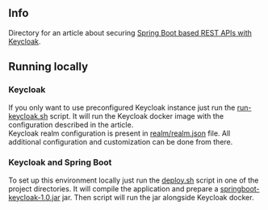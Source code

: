 ## Info

Directory for an article about securing [Spring Boot based REST APIs with Keycloak](https://dzone.com/articles/secure-spring-boot-application-with-keycloak).

## Running locally

### Keycloak
If you only want to use preconfigured Keycloak instance just run the [run-keycloak.sh](../run-keycloak.sh) script.
It will run the Keycloak docker image with the configuration described in the article.  
Keycloak realm configuration is present in [realm/realm.json](../realm/realm.json) file.
All additional configuration and customization can be done from there.

### Keycloak and Spring Boot
To set up this environment locally just run the [deploy.sh](deploy.sh) script in one of the project directories.
It will compile the application and prepare a [springboot-keycloak-1.0.jar](target/springboot-keycloak-1.0.jar) jar.
Then script will run the jar alongside Keycloak docker.
